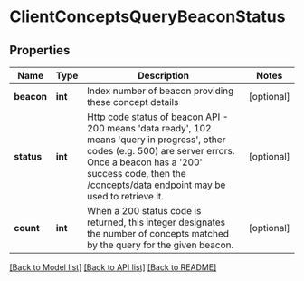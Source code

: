 # ClientConceptsQueryBeaconStatus

## Properties
Name | Type | Description | Notes
------------ | ------------- | ------------- | -------------
**beacon** | **int** | Index number of beacon providing these concept details  | [optional] 
**status** | **int** | Http code status of beacon API - 200 means &#39;data ready&#39;, 102 means &#39;query in progress&#39;, other codes (e.g. 500) are server errors. Once a beacon has a &#39;200&#39; success code, then the /concepts/data  endpoint may be used to retrieve it.  | [optional] 
**count** | **int** | When a 200 status code is returned, this integer designates  the number of concepts matched by the query for the given beacon.  | [optional] 

[[Back to Model list]](../README.md#documentation-for-models) [[Back to API list]](../README.md#documentation-for-api-endpoints) [[Back to README]](../README.md)


